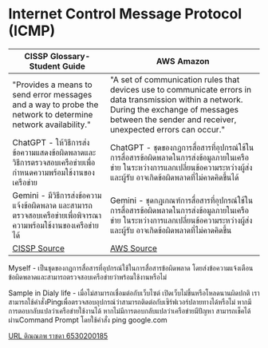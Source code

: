 # Internet Control Message Protocol (ICMP)

| CISSP Glossary-Student Guide | AWS Amazon |
|-----------------|-----|
|"Provides a means to send error messages and a way to probe the network to determine network availability."|"A set of communication rules that devices use to communicate errors in data transmission within a network. During the exchange of messages between the sender and receiver, unexpected errors can occur."|
|ChatGPT - ให้วิธีการส่งข้อความแสดงข้อผิดพลาดและวิธีการตรวจสอบเครือข่ายเพื่อกำหนดความพร้อมใช้งานของเครือข่าย|ChatGPT - ชุดของกฎการสื่อสารที่อุปกรณ์ใช้ในการสื่อสารข้อผิดพลาดในการส่งข้อมูลภายในเครือข่าย ในระหว่างการแลกเปลี่ยนข้อความระหว่างผู้ส่งและผู้รับ อาจเกิดข้อผิดพลาดที่ไม่คาดคิดขึ้นได้ |
|Gemini - มีวิธีการส่งข้อความแจ้งข้อผิดพลาด และสามารถตรวจสอบเครือข่ายเพื่อพิจารณาความพร้อมใช้งานของเครือข่ายได้|Gemini - ชุดกฎเกณฑ์การสื่อสารที่อุปกรณ์ใช้ในการสื่อสารข้อผิดพลาดในการส่งข้อมูลภายในเครือข่าย ในระหว่างการแลกเปลี่ยนข้อความระหว่างผู้ส่งและผู้รับ อาจเกิดข้อผิดพลาดที่ไม่คาดคิดขึ้น|
|[CISSP Source](https://www.isc2.org/certifications/cissp/cissp-student-glossary#i)|[AWS Source](https://aws.amazon.com/what-is/icmp/)|

Myself - เป็นชุดของกฎการสื่อสารที่อุปกรณ์ใช้ในการสื่อสารข้อผิดพลาด โดยส่งข้อความแจ้งเตือนข้อผิดพลาดและสามารถตรวจสอบเครือข่ายว่าพร้อมใช้งานหรือไม่

Sample in Dialy life - เมื่อไม่สามารถเชื่อมต่อกับเว็บไซต์ เปิดเว็บไม่ขึ้นหรือโหลดนานผิดปกติ เราสามารถใช้คำสั่งPingเพื่อตรวจสอบอุปกรณ์ว่าสามารถติดต่อกับเซิร์ฟเวอร์ปลายทางได้หรือไม่ หากมีการตอบกลับแปลว่าเครือข่ายใช้งานได้ หากไม่มีการตอบกลับแปลว่าเครือข่ายมีปัญหา สามารถเช็คได้ผ่านCommand Prompt โดยใช้คำสั่ง ping google.com

[URL ติณณภพ ราชดา 6530200185](https://tinnapop-1728.github.io/icmp)
